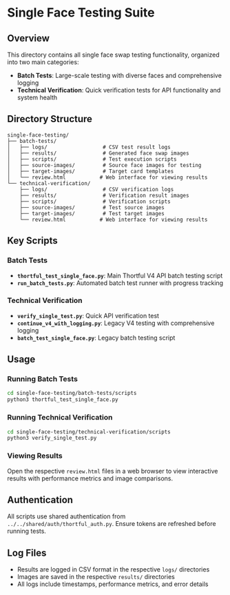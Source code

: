 # Single Face Testing Suite

## Overview
This directory contains all single face swap testing functionality, organized into two main categories:

- **Batch Tests**: Large-scale testing with diverse faces and comprehensive logging
- **Technical Verification**: Quick verification tests for API functionality and system health

## Directory Structure

```
single-face-testing/
├── batch-tests/
│   ├── logs/                  # CSV test result logs
│   ├── results/               # Generated face swap images
│   ├── scripts/               # Test execution scripts
│   ├── source-images/         # Source face images for testing
│   ├── target-images/         # Target card templates
│   └── review.html           # Web interface for viewing results
└── technical-verification/
    ├── logs/                  # CSV verification logs  
    ├── results/               # Verification result images
    ├── scripts/               # Verification scripts
    ├── source-images/         # Test source images
    ├── target-images/         # Test target images
    └── review.html           # Web interface for viewing results
```

## Key Scripts

### Batch Tests
- **`thortful_test_single_face.py`**: Main Thortful V4 API batch testing script
- **`run_batch_tests.py`**: Automated batch test runner with progress tracking

### Technical Verification  
- **`verify_single_test.py`**: Quick API verification test
- **`continue_v4_with_logging.py`**: Legacy V4 testing with comprehensive logging
- **`batch_test_single_face.py`**: Legacy batch testing script

## Usage

### Running Batch Tests
```bash
cd single-face-testing/batch-tests/scripts
python3 thortful_test_single_face.py
```

### Running Technical Verification
```bash
cd single-face-testing/technical-verification/scripts  
python3 verify_single_test.py
```

### Viewing Results
Open the respective `review.html` files in a web browser to view interactive results with performance metrics and image comparisons.

## Authentication
All scripts use shared authentication from `../../shared/auth/thortful_auth.py`. Ensure tokens are refreshed before running tests.

## Log Files
- Results are logged in CSV format in the respective `logs/` directories
- Images are saved in the respective `results/` directories
- All logs include timestamps, performance metrics, and error details